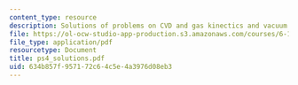 ```yaml
---
content_type: resource
description: Solutions of problems on CVD and gas kinectics and vacuum technology.
file: https://ol-ocw-studio-app-production.s3.amazonaws.com/courses/6-152j-micro-nano-processing-technology-fall-2005/634b857f957172c64c5e4a3976d08eb3_ps4_solutions.pdf
file_type: application/pdf
resourcetype: Document
title: ps4_solutions.pdf
uid: 634b857f-9571-72c6-4c5e-4a3976d08eb3
---
```

